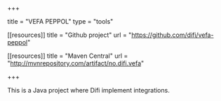 +++

title = "VEFA PEPPOL"
type = "tools"

[[resources]]
title = "Github project"
url = "https://github.com/difi/vefa-peppol"

[[resources]]
title = "Maven Central"
url = "http://mvnrepository.com/artifact/no.difi.vefa"

+++

This is a Java project where Difi implement integrations.